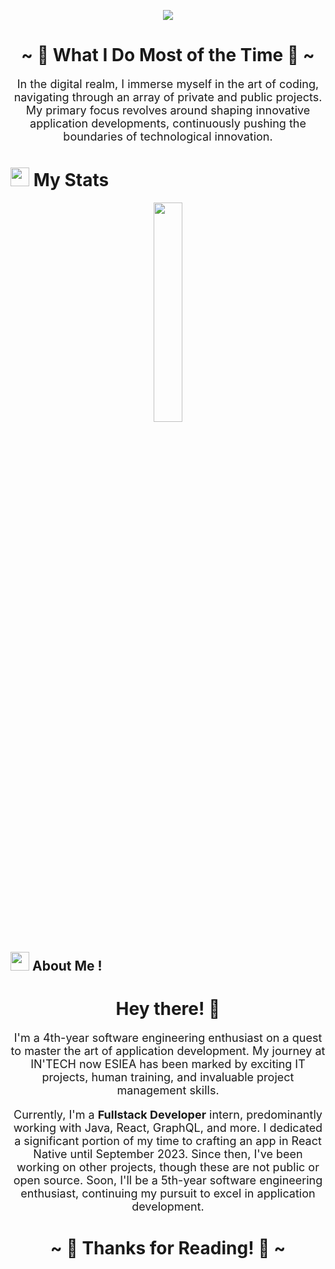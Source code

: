 <!-- Welcome Section -->
<p align="center">
  <img src="https://readme-typing-svg.herokuapp.com?lines=Hi,+welcome+to+my+profile;I+love+Github.;I+love+learning.&center=true&width=500&height=50">
</p>

<!-- What I Do Most of the Time -->
<h1 align="center">~ 🚀 What I Do Most of the Time 🚀 ~</h1>
<p align="center" style="font-size: 18px;">In the digital realm, I immerse myself in the art of coding, navigating through an array of private and public projects. My primary focus revolves around shaping innovative application developments, continuously pushing the boundaries of technological innovation.</p>


<!-- My Stats Section -->
# <img src="https://media4.giphy.com/media/MIGbtLZoVjbl0bYbAd/giphy.gif?cid=ecf05e472t2h0i8d7dcjaoau9iqtchhr899hxmpxzzgc7lyw&rid=giphy.gif" width="30"> My Stats 

<p align="center">
  <img width="30%" src="https://github-readme-stats.vercel.app/api/top-langs/?username=minunn&theme=radical&bg_color=282828&hide_border=true&include_all_commits=true&count_private=true&layout=compact">
</p>

<!-- About Me Section -->
## <img src="https://user-images.githubusercontent.com/82110564/189553856-2e7f8f30-80b4-484f-bfaa-9e5eb10f24e5.gif" width="30"> About Me ! 
<h1 align="center">Hey there! 👋</h1>
<p align="center" style="font-size: 18px;">I'm a 4th-year software engineering enthusiast on a quest to master the art of application development. My journey at IN'TECH now ESIEA has been marked by exciting IT projects, human training, and invaluable project management skills.</p>
<p align="center" style="font-size: 18px;">Currently, I'm a <strong>Fullstack Developer</strong> intern, predominantly working with Java, React, GraphQL, and more. I dedicated a significant portion of my time to crafting an app in React Native until September 2023. Since then, I've been working on other projects, though these are not public or open source. Soon, I'll be a 5th-year software engineering enthusiast, continuing my pursuit to excel in application development.</p>

<!-- Thanks for Reading Section -->
<h1 align="center">~ 🙏 Thanks for Reading! 🙏 ~</h1>
